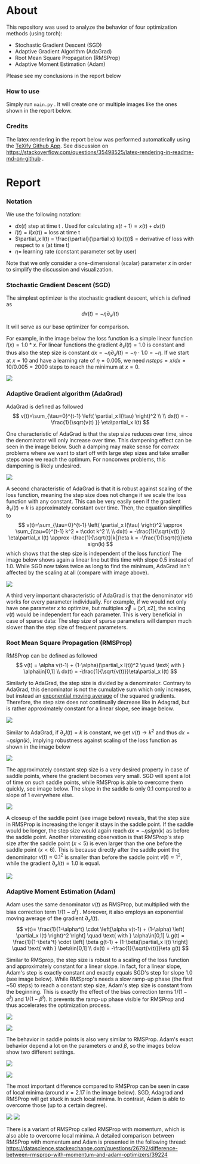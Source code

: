 # About

This repository was used to analyze the behavior of four optimization methods (using torch):

- Stochastic Gradient Descent (SGD)
- Adaptive Gradient Algorithm (AdaGrad)
- Root Mean Square Propagation (RMSProp)
- Adaptive Moment Estimation (Adam)

 Please see my conclusions in the report below

### How to use

Simply run `main.py` . It will create one or multiple images like the ones shown in the report below.

### Credits

The latex rendering in the report below was performed automatically using the [TeXify Github App](https://github.com/agurodriguez/github-texify). See discussion on https://stackoverflow.com/questions/35498525/latex-rendering-in-readme-md-on-github .

# Report

### Notation

We use the following notation:

- $dx(t)$ step at time t . Used for calculating $x(t+1) = x(t) + dx(t)$
- $l(t) =l(x(t))$ = loss at time t
- $\partial_x l(t) = \frac{\partial}{\partial x} l(x(t))$ = derivative of loss with respect to x (at time t)
- $\eta$= learning rate (constant parameter set by user)

Note that we only consider a one-dimensional (scalar) parameter $x$ in order to simplify the discussion and visualization.

### Stochastic Gradient Descent (SGD)

The simplest optimizer is the stochastic gradient descent, which is defined as 
$$
dx(t)= - \eta \partial_x l(t)
$$

It will serve as our base optimizer for comparison.

For example, in the image below the loss function is a simple linear function $l(x)=1.0*x$. For linear functions the gradient $\partial_x l(t)=1.0$ is constant and thus also the step size is constant $dx=-\eta\partial_x l(t) = -\eta \cdot 1.0 = -\eta$.  If we start at $x=10$ and have a learning rate  of $\eta=0.005$, we need $nsteps=x/dx = 10/0.005 = 2000$ steps to reach the minimum at  $x=0$.

![](output/sgd_slope1.png)



### Adaptive Gradient algorithm (AdaGrad)

AdaGrad is defined as followed
$$
v(t)=\sum_{\tau=0}^{t-1} \left( \partial_x l(\tau) \right)^2 \\
\\
dx(t) = -\frac{1}{\sqrt{v(t) }} \eta\partial_x l(t)
$$

One characteristic of AdaGrad is that the step size reduces over time, since the denominator will only increase over time. This dampening effect can be seen in the image below. Such a damping may make sense for convex problems where we want to start off with large step sizes and take smaller steps once we reach the optimum. For nonconvex problems, this dampening is likely undesired.

![](output/adagrad_slope1.png)



A second characteristic of AdaGrad is that it is robust against scaling of the loss function, meaning the step size does not change if we scale the loss function with any constant. This can be very easily seen if the gradient  $\partial_x l(t)\approx k$ is approximately constant over time. Then, the equation simplifies to 
$$
v(t)=\sum_{\tau=0}^{t-1} \left( \partial_x l(\tau) \right)^2 \approx \sum_{\tau=0}^{t-1} k^2 = t\cdot k^2 \\
\\
dx(t) = -\frac{1}{\sqrt{v(t) }} \eta\partial_x l(t) \approx -\frac{1}{\sqrt{t}|k|}\eta k = -\frac{1}{\sqrt{t}}\eta sign(k)
$$
which shows that the step size is independent of the loss function! The image below shows again a linear line but this time with slope $0.5$ instead of $1.0$.  While SGD now takes twice as long to find the minimum, AdaGrad isn't affected by the scaling at all (compare with image above).

![](output/adagrad_slope0.5.png)

A third very important characteristic of AdaGrad is that the denominator $v(t)$ works for every parameter individually. For example, if we would not only have one parameter $x$ to optimize, but multiples $\vec{x}=[x1,x2]$, the scaling $v(t)$ would be independent for each parameter. This is very beneficial in case of sparse data: The step size of sparse parameters will dampen much slower than the step size of frequent parameters.



### Root Mean Square Propagation (RMSProp)

RMSProp can be defined as followed
$$
v(t) = \alpha v(t-1) + (1-\alpha)(\partial_x l(t))^2 \quad \text{ with } \alpha\in[0,1] 
\\
dx(t) = -\frac{1}{\sqrt{v(t)}}\eta\partial_x l(t)
$$

Similarly to AdaGrad, the step size is divided by a denominator. Contrary to AdaGrad, this denominator is not the cumulative sum which only increases, but instead an [exponential moving average](https://en.wikipedia.org/wiki/Moving_average#Exponential_moving_average) of the squared gradients. Therefore, the step size does not continually decrease like in Adagrad, but is rather approximately constant for a linear slope, see image below.

![](output/rmsprop_slope1.png)

Similar to AdaGrad, if $\partial_xl(t)=k$ is constant, we get  $v(t)\rightarrow k^2$ and thus  $dx=-\eta sign(k)$, implying robustness against scaling of the loss function as shown in the image below

![](output/rmsprop_slope0.5.png)

The approximately constant step size is a very desired property in case of saddle points, where the gradient becomes very small. SGD will spent a lot of time on such saddle points, while RMSProp is able to overcome them quickly, see image below. The slope in the saddle is only $0.1$ compared to a slope of $1$ everywhere else.

![](output/rmsprop_saddle.png)

A closeup of the saddle point (see image below) reveals, that the step size in RMSProp is increasing the longer it stays in the saddle point. If the saddle would be longer, the step size would again reach  $dx=-\eta sign(k)$ as before the saddle point. Another interesting observation is that RMSProp's step size after the saddle point ($x<5$) is even larger than the one before the saddle point ($x<6$). This is because directly after the saddle point the denominator $v(t)\approx 0.1 ^2$ is smaller than before the saddle point $v(t)\approx 1^2$, while the gradient $\partial_x l(t)=1.0$ is equal.

![](output/rmsprop_saddle_detail.png)



### Adaptive Moment Estimation (Adam)

Adam uses the same denominator $v(t)$ as RMSProp, but multiplied with the bias correction term $1/(1-\alpha^t)$ . Moreover, it also employs an exponential moving average of the gradient $\partial_x l(t)$. 
$$
v(t)= \frac{1}{1-\alpha^t} \cdot \left[\alpha v(t-1) + (1-\alpha) \left( \partial_x l(t) \right)^2 \right] \quad \text{ with } \alpha\in[0,1]
\\
g(t) = \frac{1}{1-\beta^t} \cdot \left[ \beta g(t-1) + (1-\beta)\partial_x l(t) \right]  \quad \text{ with } \beta\in[0,1]
\\
dx(t) = -\frac{1}{\sqrt{v(t)}}\eta g(t)
$$

Similar to RMSprop, the step size is robust to a scaling of the loss function and approximately constant for a  linear slope. In fact, for a linear slope, Adam's step is exactly constant and exactly equals SGD's step for slope $1.0$ (see image below). While RMSprop's needs a slow ramp-up phase (the first ~50 steps) to reach a constant step size, Adam's step size is constant from the beginning. This is exactly the effect of the bias correction terms $1/(1-\alpha^t)$ and $1/(1-\beta^t)$. It prevents the ramp-up phase visible for RMSProp and thus accelerates the optimization process.

![](output/adam_slope1.png)

![](output/adam_slope0.5.png)

The behavior in saddle points is also very similar to RMSProp. Adam's exact behavior depend a lot on the parameters $\alpha$ and $\beta$, so the images below show two different settings.

![](output/adam_saddle1.png)

![](output/adam_saddle2.png)

The most important difference compared to RMSProp can be seen in case of local minima (around $x=2.17$ in the image below). SGD, Adagrad and RMSProp will get stuck in such local minima. In contrast, Adam is able to overcome those (up to a certain degree). 

![](output/adam_spike.png)
![](output/adam_spike_detail.png)

There is a variant of RMSProp called RMSProp with momentum, which is also able to overcome local minima. A detailed comparison between RMSProp with momentum and Adam is presented in the following thread: https://datascience.stackexchange.com/questions/26792/difference-between-rmsprop-with-momentum-and-adam-optimizers/39224

